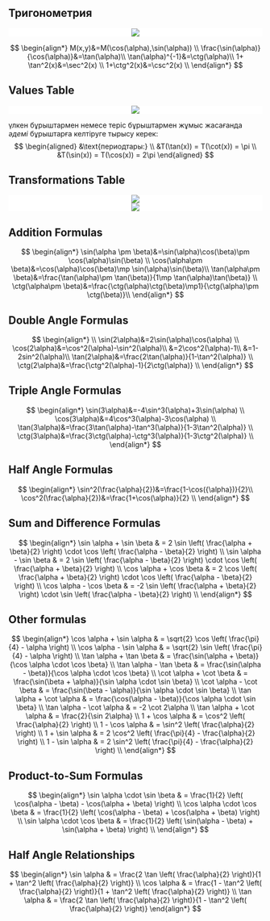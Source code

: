 <style> 
.markdown-section { 
    padding: 0.25rem 10px;
} 
</style>

## Тригонометрия


<div style="text-align: center;background-color: white;">
<img src="https://i.upmath.me/svg/%24%24%0A%5Cbegin%7Btikzpicture%7D%5Bscale%3D3%5D%0A%20%20%25%20Unit%20circle%0A%20%20%5Cdraw%20(0%2C0)%20circle%20%5Bradius%3D1%5D%3B%0A%20%20%25%20Axis%0A%20%20%5Cdraw%5B-latex%5D%20(-1.2%2C0)%20--%20(1.2%2C0)%20node%5Bright%5D%20%7B%24x%24%7D%3B%0A%20%20%5Cdraw%5B-latex%5D%20(0%2C-1.2)%20--%20(0%2C1.2)%20node%5Babove%5D%20%7B%24y%24%7D%3B%0A%20%20%25%20Angles%0A%20%20%5Cdraw%5Bred%2Cthick%5D%20(0%2C0)%20--%20(30%3A1)%3B%0A%20%20%5Cdraw%5Bred%2Cthick%5D%20(0%2C0)%20--%20(0%3A0.867)%3B%0A%20%20%5Cdraw%5Bred%2Cthick%5D%20(30%3A0.3)%20arc%20(30%3A0%3A0.3)%3B%0A%20%20%5Cnode%5Bred%2Cright%5D%20at%20(15%3A0.4)%20%7B%24%5Calpha%24%7D%3B%0A%20%20%25%20Labels%0A%20%20%5Cnode%5Babove%20right%5D%20at%20(30%3A1)%20%7B%24M(%5Ccos%20%5Calpha%2C%20%5Csin%20%5Calpha)%24%7D%3B%0A%20%20%5Cdraw%5Bdashed%5D%20(30%3A1)%20--%20(30%3A1%20%7C-%200%2C0)%20node%5Bbelow%5D%20%7B%24%5Ccos%20%5Calpha%24%7D%3B%0A%20%20%5Cdraw%5Bdashed%5D%20(30%3A1)%20--%20(30%3A1%20-%7C%200%2C0)%20node%5Bleft%5D%20%7B%24%5Csin%20%5Calpha%24%7D%3B%0A%5Cend%7Btikzpicture%7D%0A%24%24" />
</div>

$$
\begin{align*}
M(x,y)&=M(\cos(\alpha),\sin(\alpha)) \\
\frac{\sin(\alpha)}{\cos(\alpha)}&=\tan(\alpha)\\
\tan(\alpha)^{-1}&=\ctg(\alpha)\\
1+ \tan^2(x)&=\sec^2(x) \\
1+\ctg^2(x)&=\csc^2(x) \\
\end{align*}
$$

## Values Table
<div style="text-align: center; background-color: white;">
<img src="https://i.upmath.me/svg/%24%24%0A%5Cbegin%7Btabular%7D%7B%7Cc%7Cc%7Cc%7Cc%7Cc%7Cc%7C%7D%0A%5Chline%0A%5Ctext%7BAngle%7D%20%26%20%5Ctext%7BRadians%7D%20%26%20%24%5Csin(%5Ctheta)%24%20%26%20%24%5Ccos(%5Ctheta)%24%20%26%20%24%5Ctan(%5Ctheta)%24%20%26%20%24%5Ccot(%5Ctheta)%24%20%5C%5C%0A%5Chline%0A%240%5E%5Ccirc%24%20%20%26%20%240%24%20%26%20%240%24%20%26%20%241%24%20%26%20%240%24%20%26%20%24%20-%20%24%20%5C%5C%0A%2430%5E%5Ccirc%24%20%20%26%20%24%5Cfrac%7B%5Cpi%7D%7B6%7D%24%20%26%20%24%5Cfrac%7B1%7D%7B2%7D%24%20%26%20%24%5Cfrac%7B%5Csqrt%7B3%7D%7D%7B2%7D%24%20%26%20%24%5Cfrac%7B%5Csqrt%7B3%7D%7D%7B3%7D%24%26%20%24%5Csqrt%7B3%7D%24%5C%5C%0A%2445%5E%5Ccirc%24%20%20%26%20%24%5Cfrac%7B%5Cpi%7D%7B4%7D%24%20%26%20%24%5Cfrac%7B%5Csqrt%7B2%7D%7D%7B2%7D%24%20%26%20%24%5Cfrac%7B%5Csqrt%7B2%7D%7D%7B2%7D%24%20%26%20%241%24%26%20%241%24%20%5C%5C%0A%2460%5E%5Ccirc%24%20%20%26%20%24%5Cfrac%7B%5Cpi%7D%7B3%7D%24%20%26%20%24%5Cfrac%7B%5Csqrt%7B3%7D%7D%7B2%7D%24%20%26%20%24%5Cfrac%7B1%7D%7B2%7D%24%20%26%20%24%5Csqrt%7B3%7D%24%20%26%24%5Cfrac%7B%5Csqrt%7B3%7D%7D%7B3%7D%24%5C%5C%0A%2490%5E%5Ccirc%24%20%20%26%20%24%5Cfrac%7B%5Cpi%7D%7B2%7D%24%20%26%20%241%24%20%26%20%240%24%20%26%20%24-%24%20%26%20%240%24%5C%5C%0A%24180%5E%5Ccirc%24%20%20%26%20%24%5Cpi%24%20%26%20%240%24%20%26%20%24-1%24%20%26%20%240%24%20%26%20%24-%24%5C%5C%0A%24270%5E%5Ccirc%24%20%20%26%20%24%5Cfrac%7B3%5Cpi%7D%7B2%7D%24%20%26%20%24-1%24%20%26%20%240%24%20%26%20%24-%24%20%26%20%240%24%5C%5C%0A%24360%5E%5Ccirc%24%20%20%26%20%242%5Cpi%24%20%26%20%240%24%20%26%20%241%24%20%26%20%240%24%20%26%24-%24%5C%5C%0A%5Chline%0A%5Cend%7Btabular%7D%0A%24%24" />
</div>



үлкен бұрыштармен немесе теріс бұрыштармен жұмыс жасағанда $\textit{әдемі}$ бұрыштарға келтіруге тырысу керек:
$$
\begin{aligned}
&\text{периодтары:} \\
&T(\tan(x)) = T(\cot(x)) = \pi \\
&T(\sin(x)) = T(\cos(x)) = 2\pi
\end{aligned}
$$

## Transformations Table
<div style="text-align: center; background-color: white; ">
<img src="https://i.upmath.me/svg/%5C%5B%0A%5Cbegin%7Barray%7D%7B%7Cc%7Cc%7Cc%7Cc%7Cc%7C%7D%20%0A%5Chline%20%0AX%20%26%20%5Cfrac%7B%5Cpi%7D%7B2%7D%20%2B%20%5Calpha%20%26%20%5Cfrac%7B%5Cpi%7D%7B2%7D%20-%20%5Calpha%20%26%20%5Cpi%20%2B%20%5Calpha%20%26%20%5Cpi%20-%20%5Calpha%20%5C%5C%20%0A%5Chline%20%0A%5Csin%20x%20%26%20%5Ccos%20%5Calpha%20%26%20%5Csin%20%5Calpha%20%26%20-%5Csin%20%5Calpha%20%26%20-%5Ccos%20%5Calpha%20%5C%5C%20%0A%5Chline%20%0A%5Ccos%20x%20%26%20-%5Csin%20%5Calpha%20%26%20%5Csin%20%5Calpha%20%26%20-%5Ccos%20%5Calpha%20%26%20-%5Ccos%20%5Calpha%20%5C%5C%20%0A%5Chline%20%0A%5Ctan%20x%20%26%20-%5Ccot%20%5Calpha%20%26%20%5Ccot%20%5Calpha%20%26%20%5Ctan%20%5Calpha%20%26%20-%5Ctan%20%5Calpha%20%5C%5C%20%0A%5Chline%20%0A%5Ccot%20x%20%26%20-%5Ctan%20%5Calpha%20%26%20%5Ctan%20%5Calpha%20%26%20-%5Ccot%20%5Calpha%20%26%20-%5Ccot%20%5Calpha%20%5C%5C%20%0A%5Chline%20%0A%5Cend%7Barray%7D%0A%5C%5D"  />
</div>

<div style="text-align: center; background-color: white; ">
<img src="https://i.upmath.me/svg/%5C%5B%0A%5Cbegin%7Barray%7D%7B%7Cc%7Cc%7Cc%7Cc%7Cc%7C%7D%20%0A%5Chline%20%0AX%20%26%20%5Cfrac%7B3%5Cpi%7D%7B2%7D%20%2B%20%5Calpha%20%26%20%5Cfrac%7B3%5Cpi%7D%7B2%7D%20-%20%5Calpha%20%26%202%5Cpi%20%2B%20%5Calpha%20%26%202%5Cpi%20-%20%5Calpha%20%5C%5C%20%0A%5Chline%20%0A%5Csin%20x%20%26%20-%5Ccos%20%5Calpha%20%26%20%5Ccos%20%5Calpha%20%26%20%5Csin%20%5Calpha%20%26%20%5Csin%20%5Calpha%20%5C%5C%20%0A%5Chline%20%0A%5Ccos%20x%20%26%20%5Csin%20%5Calpha%20%26%20%5Csin%20%5Calpha%20%26%20%5Ccos%20%5Calpha%20%26%20-%5Ccos%20%5Calpha%20%5C%5C%20%0A%5Chline%20%0A%5Ctan%20x%20%26%20-%5Ccot%20%5Calpha%20%26%20%5Ctan%20%5Calpha%20%26%20%5Ctan%20%5Calpha%20%26%20%5Ccot%20%5Calpha%20%5C%5C%20%0A%5Chline%20%0A%5Ccot%20x%20%26%20%5Ctan%20%5Calpha%20%26%20-%5Ccot%20%5Calpha%20%26%20%5Ccot%20%5Calpha%20%26%20-%5Ctan%20%5Calpha%20%5C%5C%20%0A%5Chline%20%0A%5Cend%7Barray%7D%0A%5C%5D"  />
</div>



## Addition Formulas
$$
\begin{align*}
\sin(\alpha \pm \beta)&=\sin(\alpha)\cos(\beta)\pm \cos(\alpha)\sin(\beta) \\
\cos(\alpha\pm \beta)&=\cos(\alpha)\cos(\beta)\mp \sin(\alpha)\sin(\beta)\\
\tan(\alpha\pm \beta)&=\frac{\tan(\alpha)\pm \tan(\beta)}{1\mp \tan(\alpha)\tan(\beta)} \\
\ctg(\alpha\pm \beta)&=\frac{\ctg(\alpha)\ctg(\beta)\mp1}{\ctg(\alpha)\pm \ctg(\beta)}\\
\end{align*}
$$
## Double Angle Formulas
$$
\begin{align*}
\\
\sin(2\alpha)&=2\sin(\alpha)\cos(\alpha) \\
\cos(2\alpha)&=\cos^2(\alpha)-\sin^2(\alpha)\\
&=2\cos^2(\alpha)-1\\
&=1-2sin^2(\alpha)\\
\tan(2\alpha)&=\frac{2\tan(\alpha)}{1-\tan^2(\alpha)} \\
\ctg(2\alpha)&=\frac{\ctg^2(\alpha)-1}{2\ctg(\alpha)} \\
\end{align*}
$$
## Triple Angle Formulas
$$
\begin{align*}
\sin(3\alpha)&=-4\sin^3(\alpha)+3\sin(\alpha) \\
\cos(3\alpha)&=4\cos^3(\alpha)-3\cos(\alpha) \\
\tan(3\alpha)&=\frac{3\tan(\alpha)-\tan^3(\alpha)}{1-3\tan^2(\alpha)} \\
\ctg(3\alpha)&=\frac{3\ctg(\alpha)-\ctg^3(\alpha)}{1-3\ctg^2(\alpha)} \\
\end{align*}
$$
## Half Angle Formulas
$$
\begin{align*}
\sin^2(\frac{\alpha}{2})&=\frac{1-\cos({\alpha})}{2}\\
\cos^2(\frac{\alpha}{2})&=\frac{1+\cos(\alpha)}{2} \\
\end{align*}
$$

## Sum and Difference Formulas
$$
\begin{align*}
\sin \alpha + \sin \beta & = 2 \sin \left( \frac{\alpha + \beta}{2} \right) \cdot \cos \left( \frac{\alpha - \beta}{2} \right) \\
\sin \alpha - \sin \beta & = 2 \sin \left( \frac{\alpha - \beta}{2} \right) \cdot \cos \left( \frac{\alpha + \beta}{2} \right) \\
\cos \alpha + \cos \beta & = 2 \cos \left( \frac{\alpha + \beta}{2} \right) \cdot \cos \left( \frac{\alpha - \beta}{2} \right) \\
\cos \alpha - \cos \beta & = -2 \sin \left( \frac{\alpha + \beta}{2} \right) \cdot \sin \left( \frac{\alpha - \beta}{2} \right) \\
\end{align*}
$$

## Other formulas
$$
\begin{align*}
\cos \alpha + \sin \alpha & = \sqrt{2} \cos \left( \frac{\pi}{4} - \alpha \right) \\
\cos \alpha - \sin \alpha & = \sqrt{2} \sin \left( \frac{\pi}{4} - \alpha \right) \\
\tan \alpha + \tan \beta & = \frac{\sin(\alpha + \beta)}{\cos \alpha \cdot \cos \beta} \\
\tan \alpha - \tan \beta & = \frac{\sin(\alpha - \beta)}{\cos \alpha \cdot \cos \beta} \\
\cot \alpha + \cot \beta & = \frac{\sin(\beta + \alpha)}{\sin \alpha \cdot \sin \beta} \\
\cot \alpha - \cot \beta & = \frac{\sin(\beta - \alpha)}{\sin \alpha \cdot \sin \beta} \\
\tan \alpha + \cot \alpha & = \frac{\cos(\alpha - \beta)}{\cos \alpha \cdot \sin \beta} \\
\tan \alpha - \cot \alpha & = -2 \cot 2\alpha \\
\tan \alpha + \cot \alpha & = \frac{2}{\sin 2\alpha} \\
1 + \cos \alpha & = \cos^2 \left( \frac{\alpha}{2} \right) \\
1 - \cos \alpha & = \sin^2 \left( \frac{\alpha}{2} \right) \\
1 + \sin \alpha & = 2 \cos^2 \left( \frac{\pi}{4} - \frac{\alpha}{2} \right) \\
1 - \sin \alpha & = 2 \sin^2 \left( \frac{\pi}{4} - \frac{\alpha}{2} \right) \\
\end{align*}
$$

## Product-to-Sum Formulas
$$
\begin{align*}
\sin \alpha \cdot \sin \beta & = \frac{1}{2} \left( \cos(\alpha - \beta) - \cos(\alpha + \beta) \right) \\
\cos \alpha \cdot \cos \beta & = \frac{1}{2} \left( \cos(\alpha - \beta) + \cos(\alpha + \beta) \right) \\
\sin \alpha \cdot \cos \beta & = \frac{1}{2} \left( \sin(\alpha - \beta) + \sin(\alpha + \beta) \right) \\
\end{align*}
$$

## Half Angle Relationships
$$
\begin{align*}
\sin \alpha & = \frac{2 \tan \left( \frac{\alpha}{2} \right)}{1 + \tan^2 \left( \frac{\alpha}{2} \right)} \\
\cos \alpha & = \frac{1 - \tan^2 \left( \frac{\alpha}{2} \right)}{1 + \tan^2 \left( \frac{\alpha}{2} \right)} \\
\tan \alpha & = \frac{2 \tan \left( \frac{\alpha}{2} \right)}{1 - \tan^2 \left( \frac{\alpha}{2} \right)}
\end{align*}
$$